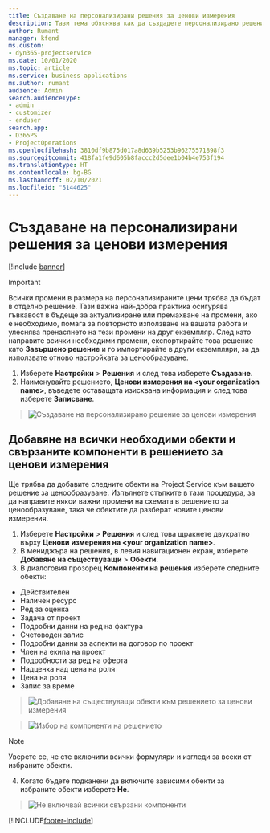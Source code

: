 ```yaml
---
title: Създаване на персонализирани решения за ценови измерения
description: Тази тема обяснява как да създадете персонализирано решение при създаване на персонализирани размери за ценообразуване.
author: Rumant
manager: kfend
ms.custom:
- dyn365-projectservice
ms.date: 10/01/2020
ms.topic: article
ms.service: business-applications
ms.author: rumant
audience: Admin
search.audienceType:
- admin
- customizer
- enduser
search.app:
- D365PS
- ProjectOperations
ms.openlocfilehash: 3810df9b875d017a8d639b5253b96275571898f3
ms.sourcegitcommit: 418fa1fe9d605b8faccc2d5dee1b04b4e753f194
ms.translationtype: HT
ms.contentlocale: bg-BG
ms.lasthandoff: 02/10/2021
ms.locfileid: "5144625"
---
```

# <a name="create-custom-solutions-for-pricing-dimensions"></a>Създаване на персонализирани решения за ценови измерения

[!include [banner](../includes/psa-now-project-operations.md)]

> [!IMPORTANT]
> Всички промени в размера на персонализираните цени трябва да бъдат в отделно решение. Тази важна най-добра практика осигурява гъвкавост в бъдеще за актуализиране или премахване на промени, ако е необходимо, помага за повторното използване на вашата работа и улеснява пренасянето на тези промени на друг екземпляр. След като направите всички необходими промени, експортирайте това решение като **Завършено решение** и го импортирайте в други екземпляри, за да използвате отново настройката за ценообразуване.

1. Изберете **Настройки** > **Решения** и след това изберете **Създаване**. 
2. Наименувайте решението, **Ценови измерения на \<your organization name>**, въведете оставащата изисквана информация и след това изберете **Записване**.

> ![Създаване на персонализирано решение за ценови измерения](media/Creation-of-custom-pricing-dimension-solution.PNG)
  
## <a name="add-all-required-entities-and-related-components-to-the-pricing-dimension-solution"></a>Добавяне на всички необходими обекти и свързаните компоненти в решението за ценови измерения
Ще трябва да добавите следните обекти на Project Service към вашето решение за ценообразуване. Изпълнете стъпките в тази процедура, за да направите някои важни промени на схемата в решението за ценообразуване, така че обектите да разберат новите ценови измерения.

1. Изберете **Настройки** > **Решения** и след това щракнете двукратно върху **Ценови измерения на \<your organization name>**. 
2. В мениджъра на решения, в левия навигационен екран, изберете **Добавяне на съществуващи**  >  **Обекти**.
3. В диалоговия прозорец **Компоненти на решения** изберете следните обекти:

- Действителен
- Наличен ресурс
- Ред за оценка
- Задача от проект
- Подробни данни на ред на фактура
- Счетоводен запис
- Подробни данни за аспекти на договор по проект
- Член на екипа на проект
- Подробности за ред на оферта
- Надценка над цена на роля
- Цена на роля 
- Запис за време 

> ![Добавяне на съществуващи обекти към решението за ценови измерения](media/Existing-entities-to-PD-solution.png)

> ![Избор на компоненти на решението](media/Dimension-Components.png)

> [!NOTE]
> Уверете се, че сте включили всички формуляри и изгледи за всеки от избраните обекти.

4. Когато бъдете подканени да включите зависими обекти за избраните обекти изберете **Не**.

> ![Не включвай всички свързани компоненти](media/Do-not-include-required.png)




[!INCLUDE[footer-include](../includes/footer-banner.md)]